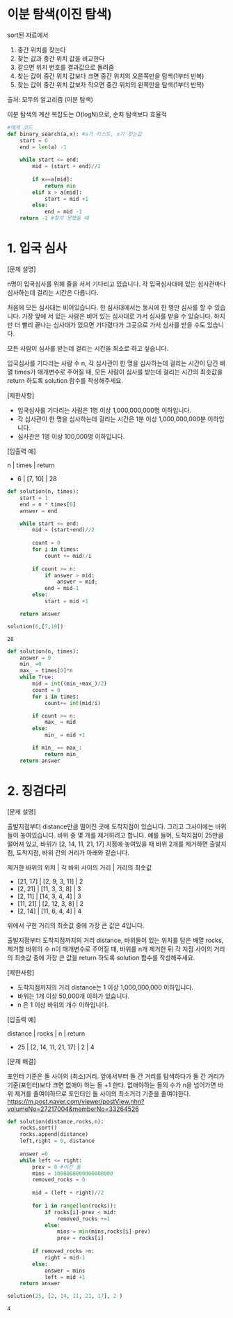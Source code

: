 # 이분 탐색(이진 탐색)

sort된 자료에서
1. 중간 위치를 찾는다
2. 찾는 값과 중간 위치 값을 비교한다
3. 같으면 위치 번호를 결과값으로 돌려줌
4. 찾는 값이 중간 위치 값보다 크면 중간 위치의 오른쪽만을 탐색(1부터 반복)
5. 찾는 값이 중간 위치 값보자 작으면 중간 위치의 왼쪽만을 탐색(1부터 반복)

출처: 모두의 알고리즘 (이분 탐색)

이분 탐색의 계산 복잡도는 O(logN)으로, 순차 탐색보다 효율적


```python
#예제 코드
def binary_search(a,x): #a가 리스트, x가 찾는값
    start = 0
    end = len(a) -1
    
    while start <= end:
        mid = (start + end)//2
        
        if x==a[mid]:
            return min
        elif x > a[mid]:
            start = mid +1
        else:
            end = mid -1
    return -1 #찾지 못했을 때
```

# 1. 입국 심사

[문제 설명]

n명이 입국심사를 위해 줄을 서서 기다리고 있습니다. 각 입국심사대에 있는 심사관마다 심사하는데 걸리는 시간은 다릅니다.

처음에 모든 심사대는 비어있습니다. 한 심사대에서는 동시에 한 명만 심사를 할 수 있습니다. 가장 앞에 서 있는 사람은 비어 있는 심사대로 가서 심사를 받을 수 있습니다. 하지만 더 빨리 끝나는 심사대가 있으면 기다렸다가 그곳으로 가서 심사를 받을 수도 있습니다.

모든 사람이 심사를 받는데 걸리는 시간을 최소로 하고 싶습니다.

입국심사를 기다리는 사람 수 n, 각 심사관이 한 명을 심사하는데 걸리는 시간이 담긴 배열 times가 매개변수로 주어질 때, 모든 사람이 심사를 받는데 걸리는 시간의 최솟값을 return 하도록 solution 함수를 작성해주세요.

[제한사항]

- 입국심사를 기다리는 사람은 1명 이상 1,000,000,000명 이하입니다.
- 각 심사관이 한 명을 심사하는데 걸리는 시간은 1분 이상 1,000,000,000분 이하입니다.
- 심사관은 1명 이상 100,000명 이하입니다.

[입출력 예]

n	|  times	|  return
- 6	|  [7, 10]	|  28


```python
def solution(n, times):
    start = 1
    end = n * times[0]
    answer = end

    while start <= end:
        mid = (start+end)//2
        
        count = 0
        for i in times:
            count += mid//i
            
        if count >= n:
            if answer > mid:
                answer = mid;
            end = mid-1
        else:
            start = mid +1

    return answer
```


```python
solution(6,[7,10])
```




    28




```python
def solution(n, times):
    answer = 0
    min_ =0
    max_ = times[0]*n
    while True:
        mid = int((min_+max_)/2)
        count = 0
        for i in times:
            count+= int(mid/i)

        if count >= n:
            max_ = mid
        else: 
            min_ = mid +1

        if min_ == max_:
            return min_
    return answer
```

# 2. 징검다리

[문제 설명]

출발지점부터 distance만큼 떨어진 곳에 도착지점이 있습니다. 그리고 그사이에는 바위들이 놓여있습니다. 바위 중 몇 개를 제거하려고 합니다.
예를 들어, 도착지점이 25만큼 떨어져 있고, 바위가 [2, 14, 11, 21, 17] 지점에 놓여있을 때 바위 2개를 제거하면 출발지점, 도착지점, 바위 간의 거리가 아래와 같습니다.

제거한 바위의 위치	|  각 바위 사이의 거리	|  거리의 최솟값
- [21, 17]	|  [2, 9, 3, 11]	|  2
- [2, 21]	|  [11, 3, 3, 8]	|  3
- [2, 11]	|  [14, 3, 4, 4]	|  3
- [11, 21]	| [2, 12, 3, 8]	 |  2
- [2, 14]	| [11, 6, 4, 4]	|  4

위에서 구한 거리의 최솟값 중에 가장 큰 값은 4입니다.

출발지점부터 도착지점까지의 거리 distance, 바위들이 있는 위치를 담은 배열 rocks, 제거할 바위의 수 n이 매개변수로 주어질 때, 바위를 n개 제거한 뒤 각 지점 사이의 거리의 최솟값 중에 가장 큰 값을 return 하도록 solution 함수를 작성해주세요.

[제한사항]

- 도착지점까지의 거리 distance는 1 이상 1,000,000,000 이하입니다.
- 바위는 1개 이상 50,000개 이하가 있습니다.
- n 은 1 이상 바위의 개수 이하입니다.

[입출력 예]

distance	|  rocks	|  n	|  return
- 25	|  [2, 14, 11, 21, 17]	|  2	|  4

[문제 해결]

포인터 기준은 돌 사이의 (최소)거리. 앞에서부터 돌 간 거리를 탐색하다가 돌 간 거리가 기준(포인터)보다 크면 없애야 하는 돌 +1 한다. 없애야하는 돌의 수가 n을 넘어가면 바위 제거를 줄여야하므로 포인터인 돌 사이의 최소거리 기준을 줄여야한다.
https://m.post.naver.com/viewer/postView.nhn?volumeNo=27217004&memberNo=33264526


```python
def solution(distance,rocks,n):
    rocks.sort()
    rocks.append(distance)
    left,right = 0, distance
    
    answer =0
    while left <= right:
        prev = 0 #이전 돌
        mins = 1000000000000000000
        removed_rocks = 0
        
        mid = (left + right)//2
        
        for i in range(len(rocks)):
            if rocks[i]-prev < mid:
                removed_rocks +=1
            else:
                mins = min(mins,rocks[i]-prev)
                prev = rocks[i]
                
        if removed_rocks >n:
            right = mid-1
        else:
            answer = mins
            left = mid +1
    return answer
```


```python
solution(25, [2, 14, 11, 21, 17], 2 )
```




    4


